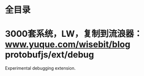 # 全目录

3000套系统，LW，复制到流浪器：www.yuque.com/wisebit/blog
protobufjs/ext/debug
=========================

Experimental debugging extension.
